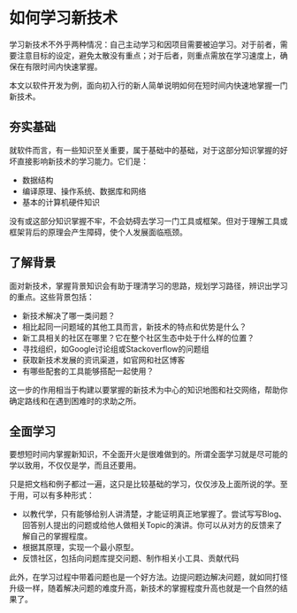 # 如何学习新技术

学习新技术不外乎两种情况：自己主动学习和因项目需要被迫学习。对于前者，需要注意目标的设定，避免太散没有重点；对于后者，则重点需放在学习速度上，确保在有限时间内快速掌握。

本文以软件开发为例，面向初入行的新人简单说明如何在短时间内快速地掌握一门新技术。

## 夯实基础

就软件而言，有一些知识至关重要，属于基础中的基础，对于这部分知识掌握的好坏直接影响新技术的学习能力。它们是：

- 数据结构
- 编译原理、操作系统、数据库和网络
- 基本的计算机硬件知识

没有或这部分知识掌握不牢，不会妨碍去学习一门工具或框架。但对于理解工具或框架背后的原理会产生障碍，使个人发展面临瓶颈。

## 了解背景

面对新技术，掌握背景知识会有助于理清学习的思路，规划学习路径，辨识出学习的重点。这些背景包括：

- 新技术解决了哪一类问题？
- 相比起同一问题域的其他工具而言，新技术的特点和优势是什么？
- 新工具相关的社区在哪里？它在整个社区生态中处于什么样的位置？
- 寻找组织，如Google讨论组或Stackoverflow的问题组
- 获取新技术发展的资讯渠道，如官网和社区博客
- 有哪些配套的工具能够搭配一起使用？

这一步的作用相当于构建以要掌握的新技术为中心的知识地图和社交网络，帮助你确定路线和在遇到困难时的求助之所。

## 全面学习

要想短时间内掌握新知识，不全面开火是很难做到的。所谓全面学习就是尽可能的学以致用，不仅仅是学，而且还要用。

只是把文档和例子都过一遍，这只是比较基础的学习，仅仅涉及上面所说的学。至于用，可以有多种形式：

- 以教代学，只有能够给别人讲清楚，才能证明真正地掌握了。尝试写写Blog、回答别人提出的问题或给他人做相关Topic的演讲。你可以从对方的反馈来了解自己的掌握程度。
- 根据其原理，实现一个最小原型。
- 反馈社区，包括向问题库提交问题、制作相关小工具、贡献代码

此外，在学习过程中带着问题也是一个好方法。边提问题边解决问题，就如同打怪升级一样，随着解决问题的难度升高，新技术的掌握程度升高也就是一个自然的结果了。
